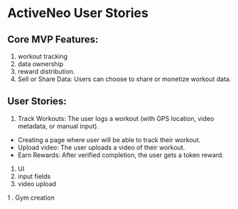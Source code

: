 # ActiveNeo User Stories

## Core MVP Features:

1. workout tracking
2. data ownership
3. reward distribution.
4. Sell or Share Data: Users can choose to share or monetize workout data.

## User Stories:

1. Track Workouts: The user logs a workout (with GPS location, video metadata, or manual input).

- Creating a page where user will be able to track their workout.
- Upload video: The user uploads a video of their workout.
- Earn Rewards: After verified completion, the user gets a token reward.

1. UI
2. input fields
3. video upload

1 . Gym creation

